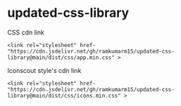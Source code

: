 # updated-css-library


CSS cdn link

```
<link rel="stylesheet" href-"https://cdn.jsdelivr.net/gh/ramkumarm15/updated-css-library@main/dist/css/app.min.css" >
```

Iconscout style's cdn link
```
<link rel="stylesheet" href-"https://cdn.jsdelivr.net/gh/ramkumarm15/updated-css-library@main/dist/css/icons.min.css" >
```

